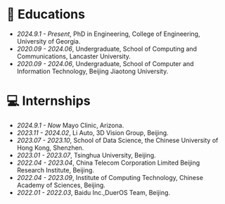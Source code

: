 
# 📖 Educations
- *2024.9.1 - Present*, PhD in Engineering, College of Engineering, University of Georgia.
- *2020.09 - 2024.06*, Undergraduate, School of Computing and Communications, Lancaster University.
- *2020.09 - 2024.06*, Undergraduate, School of Computer and Information Technology, Beijing Jiaotong University.

<!-- # 💬 Invited Talks
- *2022.02*, Hosted MLNLP seminar \| [\[Video\]](https://www.bilibili.com/video/BV1wF411x7qh)
- *2021.06*, Audio & Speech Synthesis, Huawei internal talk
- *2021.03*, Non-autoregressive Speech Synthesis, PaperWeekly & biendata \| [\[video\]](https://www.bilibili.com/video/BV1uf4y1t7Hr/)
- *2020.12*, Non-autoregressive Speech Synthesis, Huawei Noah's Ark Lab internal talk -->

# 💻 Internships
- *2024.9.1 - Now* Mayo Clinic, Arizona.
- *2023.11 - 2024.02*, Li Auto, 3D Vision Group, Beijing.
- *2023.07 - 2023.10*, School of Data Science, the Chinese University of Hong Kong, Shenzhen.
- *2023.01 - 2023.07*, Tsinghua University, Beijing.
- *2022.04 - 2023.04*, China Telecom Corporation Limited Beijing Research Institute, Beijing.
- *2022.04 - 2023.09*, Institute of Computing Technology, Chinese Academy of Sciences, Beijing.
- *2022.01 - 2022.03*, Baidu Inc.,DuerOS Team, Beijing.
